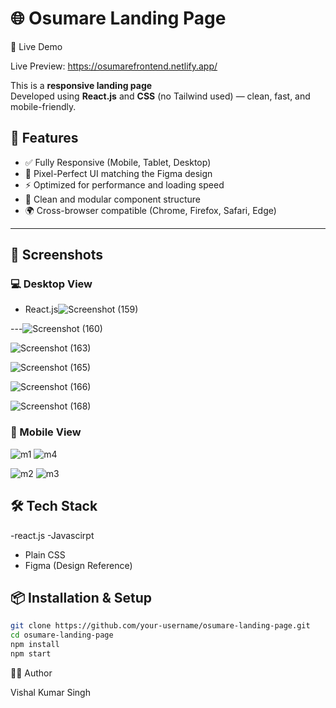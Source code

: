 # 🌐 Osumare Landing Page


🔗 Live Demo 


Live Preview: https://osumarefrontend.netlify.app/

This is a **responsive landing page**  
Developed using **React.js** and **CSS** (no Tailwind used) — clean, fast, and mobile-friendly.

## 🚀 Features

- ✅ Fully Responsive (Mobile, Tablet, Desktop)
- 🎯 Pixel-Perfect UI matching the Figma design
- ⚡ Optimized for performance and loading speed
- 🧠 Clean and modular component structure
- 🌍 Cross-browser compatible (Chrome, Firefox, Safari, Edge)

---

## 📸 Screenshots

### 💻 Desktop View
- React.js![Screenshot (159)](https://github.com/user-attachments/assets/51b44710-8e9b-4c1a-a049-b9a4d00017eb)


---![Screenshot (160)](https://github.com/user-attachments/assets/e68f8478-d7e3-4136-a788-9c6ed433c4fa)




![Screenshot (163)](https://github.com/user-attachments/assets/2e2f1745-308a-431b-8d20-d180d06c4409)







![Screenshot (165)](https://github.com/user-attachments/assets/50ffb860-75f3-4f89-8a8d-3b73e001ff81)







![Screenshot (166)](https://github.com/user-attachments/assets/b85eae4f-0950-487f-8d39-af598b5798b4)








![Screenshot (168)](https://github.com/user-attachments/assets/0ded8863-1480-422d-934f-8289f1003c1f)










### 📱 Mobile View

![m1](https://github.com/user-attachments/assets/6bcce1f7-8e59-47dd-9f8b-6bc97ff47d82)    ![m4](https://github.com/user-attachments/assets/320747ee-c197-48a3-8e40-16fa752c1187)



![m2](https://github.com/user-attachments/assets/b6665bd5-78cf-45c6-9be2-60d263fcfdcf)   ![m3](https://github.com/user-attachments/assets/d9005086-6b87-4782-96c4-46d5a1c7de05)


















## 🛠️ Tech Stack


-react.js
-Javascirpt
- Plain CSS
- Figma (Design Reference)



## 📦 Installation & Setup

```bash
git clone https://github.com/your-username/osumare-landing-page.git
cd osumare-landing-page
npm install
npm start
```









🧑‍🎓 Author

Vishal Kumar Singh






